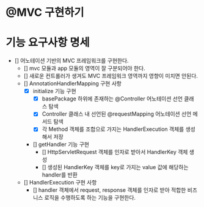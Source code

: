# @MVC 구현하기

# 기능 요구사항 명세
- [] 어노테이션 기반의 MVC 프레임워크를 구현한다.
  - [] mvc 모듈과 app 모듈의 영역이 잘 구분되어야 한다.
  - [] 새로운 컨트롤러가 생겨도 MVC 프레임워크 영역까지 영향이 미치면 안된다.
  - [] AnnotationHandlerMapping 구현 사항
    - [x] initialize 기능 구현
      - [x] basePackage 하위에 존재하는 @Controller 어노테이션 선언 클래스 탐색
      - [x] Controller 클래스 내 선언된 @requestMapping 어노테이션 선언 메서드 탐색
      - [x] 각 Method 객체를 조합으로 가지는 HandlerExecution 객체를 생성해서 저장
    - [] getHandler 기능 구현
      - [] HttpServletRequest 객체를 인자로 받아서 HandlerKey 객체 생성
      - [] 생성된 HandlerKey 객체를 key로 가지는 value 값에 해당하는 handler를 반환
  - [] HandlerExecution 구현 사항
    - [] handler 객체에서 request, response 객체를 인자로 받아 적합한 비즈니스 로직을 수행하도록 하는 기능을 구현한다.
